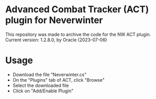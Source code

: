 #  Advanced Combat Tracker (ACT) plugin for Neverwinter
This repository was made to archive the code for the NW ACT plugin.
Current version: 1.2.8.0, by Oracle (2023-07-06)

# Usage
* Download the file "Neverwinter.cs"
* On the "Plugins" tab of ACT, click "Browse"
* Select the downloaded file
* Click on "Add/Enable Plugin"